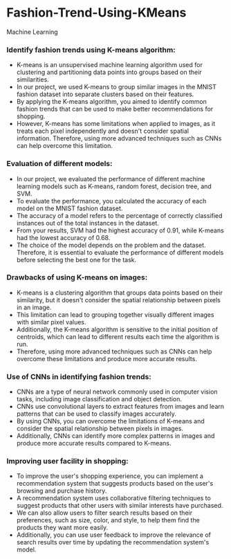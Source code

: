 # Fashion-Trend-Using-KMeans
Machine Learning

<h3>Identify fashion trends using K-means algorithm:</h3>

* K-means is an unsupervised machine learning algorithm used for clustering and partitioning data points into groups based on their similarities.
* In our project, we used K-means to group similar images in the MNIST fashion dataset into separate clusters based on their features.
* By applying the K-means algorithm, you aimed to identify common fashion trends that can be used to make better recommendations for shopping.
* However, K-means has some limitations when applied to images, as it treats each pixel independently and doesn't consider spatial information. Therefore, using more advanced techniques such as CNNs can help overcome this limitation.

<h3>Evaluation of different models:</h3>

* In our project, we evaluated the performance of different machine learning models such as K-means, random forest, decision tree, and SVM.
* To evaluate the performance, you calculated the accuracy of each model on the MNIST fashion dataset.
* The accuracy of a model refers to the percentage of correctly classified instances out of the total instances in the dataset.
* From your results, SVM had the highest accuracy of 0.91, while K-means had the lowest accuracy of 0.68.
* The choice of the model depends on the problem and the dataset. Therefore, it is essential to evaluate the performance of different models before selecting the best one for the task.

<h3>Drawbacks of using K-means on images:</h3>

* K-means is a clustering algorithm that groups data points based on their similarity, but it doesn't consider the spatial relationship between pixels in an image.
* This limitation can lead to grouping together visually different images with similar pixel values.
* Additionally, the K-means algorithm is sensitive to the initial position of centroids, which can lead to different results each time the algorithm is run.
* Therefore, using more advanced techniques such as CNNs can help overcome these limitations and produce more accurate results.

<h3>Use of CNNs in identifying fashion trends:</h3>

* CNNs are a type of neural network commonly used in computer vision tasks, including image classification and object detection.
* CNNs use convolutional layers to extract features from images and learn patterns that can be used to classify images accurately.
* By using CNNs, you can overcome the limitations of K-means and consider the spatial relationship between pixels in images.
* Additionally, CNNs can identify more complex patterns in images and produce more accurate results compared to K-means.

<h3>Improving user facility in shopping:</h3>

* To improve the user's shopping experience, you can implement a recommendation system that suggests products based on the user's browsing and purchase history.
* A recommendation system uses collaborative filtering techniques to suggest products that other users with similar interests have purchased.
* We can also allow users to filter search results based on their preferences, such as size, color, and style, to help them find the products they want more easily.
* Additionally, you can use user feedback to improve the relevance of search results over time by updating the recommendation system's model.
